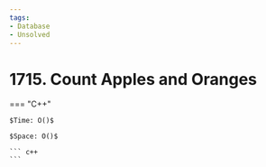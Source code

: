 ```yaml
---
tags:
- Database
- Unsolved
---
```



# 1715. Count Apples and Oranges

=== "C++"

    $Time: O()$

    $Space: O()$

    ``` c++
    ```